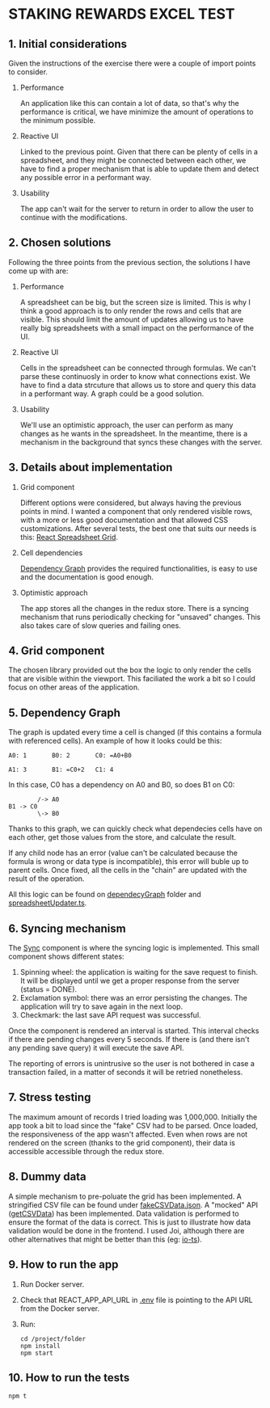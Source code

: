 # STAKING REWARDS EXCEL TEST

## 1. Initial considerations

Given the instructions of the exercise there were a couple of import points to consider.

1. Performance

   An application like this can contain a lot of data, so that's why the performance is critical, we have minimize the amount of operations to the minimum possible.

2. Reactive UI

   Linked to the previous point. Given that there can be plenty of cells in a spreadsheet, and they might be connected between each other, we have to find a proper mechanism that is able to update them and detect any possible error in a performant way.

3. Usability

   The app can't wait for the server to return in order to allow the user to continue with the modifications.

## 2. Chosen solutions

Following the three points from the previous section, the solutions I have come up with are:

1. Performance

   A spreadsheet can be big, but the screen size is limited. This is why I think a good approach is to only render the rows and cells that are visible. This should limit the amount of updates allowing us to have really big spreadsheets with a small impact on the performance of the UI.

2. Reactive UI

   Cells in the spreadsheet can be connected through formulas. We can't parse these continuosly in order to know what connections exist. We have to find a data strcuture that allows us to store and query this data in a performant way. A graph could be a good solution.

3. Usability

   We'll use an optimistic approach, the user can perform as many changes as he wants in the spreadsheet. In the meantime, there is a mechanism in the background that syncs these changes with the server.

## 3. Details about implementation

1. Grid component

   Different options were considered, but always having the previous points in mind. I wanted a component that only rendered visible rows, with a more or less good documentation and that allowed CSS customizations. After several tests, the best one that suits our needs is this: [React Spreadsheet Grid](https://www.npmjs.com/package/react-spreadsheet-grid).

2. Cell dependencies

   [Dependency Graph](https://www.npmjs.com/package/dependency-graph) provides the required functionalities, is easy to use and the documentation is good enough.

3. Optimistic approach

   The app stores all the changes in the redux store. There is a syncing mechanism that runs periodically checking for "unsaved" changes. This also takes care of slow queries and failing ones.

## 4. Grid component

The chosen library provided out the box the logic to only render the cells that are visible within the viewport. This faciliated the work a bit so I could focus on other areas of the application.

## 5. Dependency Graph

The graph is updated every time a cell is changed (if this contains a formula with referenced cells). An example of how it looks could be this:

```
A0: 1       B0: 2       C0: =A0+B0

A1: 3       B1: =C0+2   C1: 4
```

In this case, C0 has a dependency on A0 and B0, so does B1 on C0:

```
        /-> A0
B1 -> C0
        \-> B0
```

Thanks to this graph, we can quickly check what dependecies cells have on each other, get those values from the store, and calculate the result.

If any child node has an error (value can't be calculated because the formula is wrong or data type is incompatible), this error will buble up to parent cells. Once fixed, all the cells in the "chain" are updated with the result of the operation.

All this logic can be found on [dependecyGraph](./src/utils/dependencyGraph/index.ts) folder and [spreadsheetUpdater.ts](./src/redux/spreadsheet/spreadsheetUpdater.ts).

## 6. Syncing mechanism

The [Sync](./src/components/Sync.tsx) component is where the syncing logic is implemented. This small component shows different states:

1. Spinning wheel: the application is waiting for the save request to finish. It will be displayed until we get a proper response from the server (status = DONE).
2. Exclamation symbol: there was an error persisting the changes. The application will try to save again in the next loop.
3. Checkmark: the last save API request was successful.

Once the component is rendered an interval is started. This interval checks if there are pending changes every 5 seconds. If there is (and there isn't any pending save query) it will execute the save API.

The reporting of errors is unintrusive so the user is not bothered in case a transaction failed, in a matter of seconds it will be retried nonetheless.

## 7. Stress testing

The maximum amount of records I tried loading was 1,000,000. Initially the app took a bit to load since the "fake" CSV had to be parsed. Once loaded, the responsiveness of the app wasn't affected. Even when rows are not rendered on the screen (thanks to the grid component), their data is accessible accessible through the redux store.

## 8. Dummy data

A simple mechanism to pre-poluate the grid has been implemented. A stringified CSV file can be found under [fakeCSVData.json](./src/api//fakeCSVData.json). A "mocked" API ([getCSVData](./src/api/index.ts)) has been implemented. Data validation is performed to ensure the format of the data is correct. This is just to illustrate how data validation would be done in the frontend. I used Joi, although there are other alternatives that might be better than this (eg: [io-ts](https://gcanti.github.io/io-ts/)).

## 9. How to run the app

1. Run Docker server.

2. Check that REACT_APP_API_URL in [.env](./.env) file is pointing to the API URL from the Docker server.

3. Run:

   ```
   cd /project/folder
   npm install
   npm start
   ```

## 10. How to run the tests

```
npm t
```
